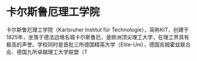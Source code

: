 # 卡尔斯鲁厄理工学院

卡尔斯鲁厄理工学院（Karlsruher Institut für Technologie），简称KIT，创建于1825年，坐落于德法边境名城卡尔斯鲁厄，是欧洲顶尖理工大学，在理工界具有极高的声誉。学校同时是首批三所德国精英大学（Elite-Uni），德国亥姆霍兹联合会、德国九所卓越理工大学联盟（T